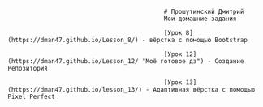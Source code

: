 


                                               # Прошутинский Дмитрий
                                               Мои домашние задания

                                               [Урок 8](https://dman47.github.io/Lesson_8/) - вёрстка с помощью Bootstrap

                                               [Урок 12](https://dman47.github.io/Lesson_12/ "Моё готовое дз") - Создание Репозитория

                                               [Урок 13](https://dman47.github.io/lesson_13/) - Адаптивная вёрстка с помощью Pixel Perfect
